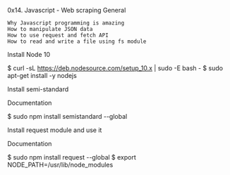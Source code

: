 0x14. Javascript - Web scraping
General

    Why Javascript programming is amazing
    How to manipulate JSON data
    How to use request and fetch API
    How to read and write a file using fs module

Install Node 10

$ curl -sL https://deb.nodesource.com/setup_10.x | sudo -E bash -
$ sudo apt-get install -y nodejs

Install semi-standard

Documentation

$ sudo npm install semistandard --global

Install request module and use it

Documentation

$ sudo npm install request --global
$ export NODE_PATH=/usr/lib/node_modules


